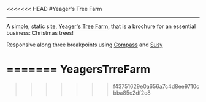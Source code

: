 <<<<<<< HEAD
#Yeager's Tree Farm
  
- - -
  
A simple, static site, [Yeager's Tree Farm](http://www.yeagerstrees.com), that is a brochure for an essential business: Christmas trees!
  
Responsive along three breakpoints using [Compass](http://compass-style.org/) and [Susy](http://susy.oddbird.net/)

=======
YeagersTrreFarm
===============
>>>>>>> f43751629e0a656a7c4d8ee9710cbba85c2df2c8
